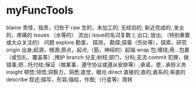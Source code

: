 # myFuncTools
blame   责怪，指责，归咎于
raw     生的，未加工的; 无经验的; 新近完成的; 发炎的，疼痛的
issues  （水等的） 流出( issue的名词复数 ); 出口; 放出; （特别重要或大众关注的） 问题
explore 勘查， 探测， 勘探;探查（伤处等），探索，研究
origin  出身;起源，根源;原点，起点;（筋，神经的）起端
wrap    包;缠绕;用…包裹（或包扎、覆盖等）;掩护
branch  分支;树枝;部门，分科;支流
commit  犯罪，做错事;把…托付给;保证（做某事、遵守协议或遵从安排等）;承诺，使…承担义务
insight 顿悟;领悟;洞察力，洞悉;直觉，眼光
direct  直接的;直的;直系的;率直的
describe  叙述;描写，形容;描绘，作图;（行星等）周转
